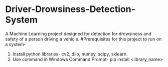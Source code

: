# Driver-Drowsiness-Detection-System
A Machine Learning project designed for detection for drowsiness and safety of a person driving a vehicle.
#Prerequisites for this project to run on a system-
1. Install python libraries- cv2, dlib, numpy, scipy, sklearn.
2. Use command in Windows Command Prompt- pip install <library_name>
   
